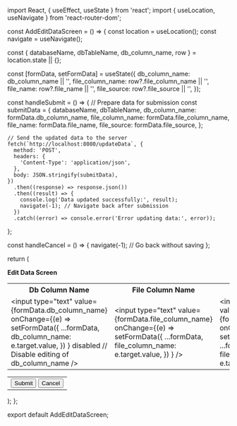 import React, { useEffect, useState } from 'react';
import { useLocation, useNavigate } from 'react-router-dom';

const AddEditDataScreen = () => {
  const location = useLocation();
  const navigate = useNavigate();

  const { databaseName, dbTableName, db_column_name, row } = location.state || {};

  const [formData, setFormData] = useState({
    db_column_name: db_column_name || '',
    file_column_name: row?.file_column_name || '',
    file_name: row?.file_name || '',
    file_source: row?.file_source || '',
  });

  const handleSubmit = () => {
    // Prepare data for submission
    const submitData = {
      databaseName,
      dbTableName,
      db_column_name: formData.db_column_name,
      file_column_name: formData.file_column_name,
      file_name: formData.file_name,
      file_source: formData.file_source,
    };

    // Send the updated data to the server
    fetch(`http://localhost:8080/updateData`, {
      method: 'POST',
      headers: {
        'Content-Type': 'application/json',
      },
      body: JSON.stringify(submitData),
    })
      .then((response) => response.json())
      .then((result) => {
        console.log('Data updated successfully:', result);
        navigate(-1); // Navigate back after submission
      })
      .catch((error) => console.error('Error updating data:', error));
  };

  const handleCancel = () => {
    navigate(-1); // Go back without saving
  };

  return (
    <div className="root">
      <div className="main">
        <div id="holder">
          <div id="content-top">
            <div id="bannerContentSmall">
              <div className="header">
                <div className="headerLeft"></div>
              </div>
            </div>
          </div>
          <div className="content-bottom">
            <div className="top-most-div">
              <div className="breadcrumb">
                <span className="breadcrumbLeftInside">
                  <b>Edit Data Screen</b>
                </span>
              </div>
              <div className="highlight">
                <table className="headTable">
                  <tbody>
                    <tr>
                      <th>Db Column Name</th>
                      <th>File Column Name</th>
                      <th>File Name</th>
                      <th>File Source</th>
                    </tr>
                    <tr>
                      <td>
                        <input
                          type="text"
                          value={formData.db_column_name}
                          onChange={(e) =>
                            setFormData({
                              ...formData,
                              db_column_name: e.target.value,
                            })
                          }
                          disabled // Disable editing of db_column_name
                        />
                      </td>
                      <td>
                        <input
                          type="text"
                          value={formData.file_column_name}
                          onChange={(e) =>
                            setFormData({
                              ...formData,
                              file_column_name: e.target.value,
                            })
                          }
                        />
                      </td>
                      <td>
                        <input
                          type="text"
                          value={formData.file_name}
                          onChange={(e) =>
                            setFormData({
                              ...formData,
                              file_name: e.target.value,
                            })
                          }
                        />
                      </td>
                      <td>
                        <input
                          type="text"
                          value={formData.file_source}
                          onChange={(e) =>
                            setFormData({
                              ...formData,
                              file_source: e.target.value,
                            })
                          }
                        />
                      </td>
                    </tr>
                  </tbody>
                </table>
                <table className="table-xml">
                  <tbody>
                    <tr>
                      <td>
                        <button onClick={handleSubmit} className="btn submit-btn">
                          Submit
                        </button>
                        <button onClick={handleCancel} className="btn cancel-btn">
                          Cancel
                        </button>
                      </td>
                    </tr>
                  </tbody>
                </table>
              </div>
            </div>
          </div>
        </div>
      </div>
    </div>
  );
};

export default AddEditDataScreen;
